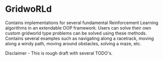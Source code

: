 # GridwoRLd
 Contains implementations for several fundamental Reinforcement Learning algorithms in an extendable OOP framework. 
 Users can solve their own custom gridworld type problems can be solved using these methods. 
 Contains several examples such as navigating along a racetrack, moving along a windy path, moving around obstacles, solving a maze, etc.
 
Disclaimer - This is rough draft with several TODO's.
